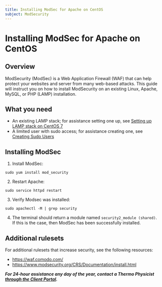 ```yaml
---
title: Installing ModSec for Apache on CentOS
subject: ModSecurity
---
```


# Installing ModSec for Apache on CentOS

## Overview
ModSecurity (ModSec) is a Web Application Firewall (WAF) that can help protect your websites and server from many web-based attacks. This guide will instruct you on how to install ModSecurity on an existing Linux, Apache, MySQL, or PHP (LAMP) installation.

## What you need
* An existing LAMP stack; for assistance setting one up, see [Setting up LAMP stack on CentOS 7](https://www.thermo.io/how-to/web-servers/setting-up-lamp-stack-on-centos7)
* A limited user with sudo access; for assistance creating one, see [Creating Sudo Users](https://www.thermo.io/how-to/security/creating-sudo-users)

## Installing ModSec
1. Install ModSec:
```shell
sudo yum install mod_security
```
2. Restart Apache:
```shell
sudo service httpd restart
```
3. Verify Modsec was installed:
```shell
sudo apachectl -M | grep security
```
4. The terminal should return a module named `security2_module (shared)`. If this is the case, then ModSec has been successfully installed.

## Additional rulesets
For additional rulesets that increase security, see the following resources:
* https://waf.comodo.com/
* https://www.modsecurity.org/CRS/Documentation/install.html

**_For 24-hour assistance any day of the year, contact a Thermo Physicist [through the Client Portal](https://core.thermo.io/login/)._**
